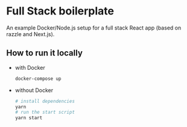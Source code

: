 # Full Stack boilerplate

An example Docker/Node.js setup for a full stack React app (based on razzle and Next.js).

## How to run it locally

- with Docker

  ```sh
  docker-compose up
  ```

- without Docker

  ```sh
  # install dependencies
  yarn
  # run the start script
  yarn start
  ```
